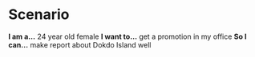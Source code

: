 # Scenario

**I am a…** 24 year old female
**I want to…** get a promotion in my office
**So I can…** make report about Dokdo Island well